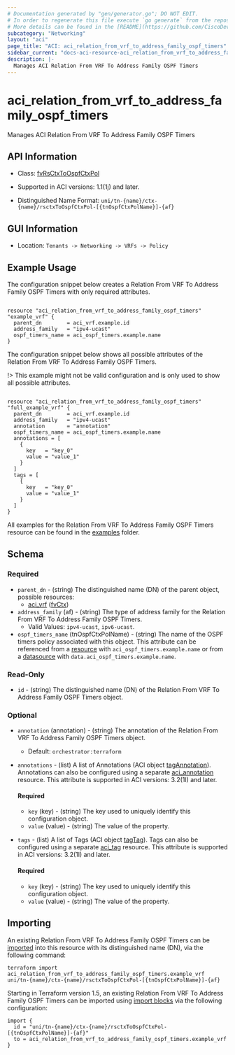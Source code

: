 ```yaml
---
# Documentation generated by "gen/generator.go"; DO NOT EDIT.
# In order to regenerate this file execute `go generate` from the repository root.
# More details can be found in the [README](https://github.com/CiscoDevNet/terraform-provider-aci/blob/master/README.md).
subcategory: "Networking"
layout: "aci"
page_title: "ACI: aci_relation_from_vrf_to_address_family_ospf_timers"
sidebar_current: "docs-aci-resource-aci_relation_from_vrf_to_address_family_ospf_timers"
description: |-
  Manages ACI Relation From VRF To Address Family OSPF Timers
---
```


# aci_relation_from_vrf_to_address_family_ospf_timers #

Manages ACI Relation From VRF To Address Family OSPF Timers



## API Information ##

* Class: [fvRsCtxToOspfCtxPol](https://pubhub.devnetcloud.com/media/model-doc-latest/docs/app/index.html#/objects/fvRsCtxToOspfCtxPol/overview)

* Supported in ACI versions: 1.1(1j) and later.

* Distinguished Name Format: `uni/tn-{name}/ctx-{name}/rsctxToOspfCtxPol-[{tnOspfCtxPolName}]-{af}`

## GUI Information ##

* Location: `Tenants -> Networking -> VRFs -> Policy`

## Example Usage ##

The configuration snippet below creates a Relation From VRF To Address Family OSPF Timers with only required attributes.

```hcl

resource "aci_relation_from_vrf_to_address_family_ospf_timers" "example_vrf" {
  parent_dn        = aci_vrf.example.id
  address_family   = "ipv4-ucast"
  ospf_timers_name = aci_ospf_timers.example.name
}

```
The configuration snippet below shows all possible attributes of the Relation From VRF To Address Family OSPF Timers.

!> This example might not be valid configuration and is only used to show all possible attributes.

```hcl

resource "aci_relation_from_vrf_to_address_family_ospf_timers" "full_example_vrf" {
  parent_dn        = aci_vrf.example.id
  address_family   = "ipv4-ucast"
  annotation       = "annotation"
  ospf_timers_name = aci_ospf_timers.example.name
  annotations = [
    {
      key   = "key_0"
      value = "value_1"
    }
  ]
  tags = [
    {
      key   = "key_0"
      value = "value_1"
    }
  ]
}

```

All examples for the Relation From VRF To Address Family OSPF Timers resource can be found in the [examples](https://github.com/CiscoDevNet/terraform-provider-aci/tree/master/examples/resources/aci_relation_from_vrf_to_address_family_ospf_timers) folder.

## Schema ##

### Required ###

* `parent_dn` - (string) The distinguished name (DN) of the parent object, possible resources:
  - [aci_vrf](https://registry.terraform.io/providers/CiscoDevNet/aci/latest/docs/resources/vrf) ([fvCtx](https://pubhub.devnetcloud.com/media/model-doc-latest/docs/app/index.html#/objects/fvCtx/overview))
* `address_family` (af) - (string) The type of address family for the Relation From VRF To Address Family OSPF Timers.
  - Valid Values: `ipv4-ucast`, `ipv6-ucast`.
* `ospf_timers_name` (tnOspfCtxPolName) - (string) The name of the OSPF timers policy associated with this object. This attribute can be referenced from a [resource](https://registry.terraform.io/providers/CiscoDevNet/aci/latest/docs/resources/ospf_timers) with `aci_ospf_timers.example.name` or from a [datasource](https://registry.terraform.io/providers/CiscoDevNet/aci/latest/docs/data-sources/ospf_timers) with `data.aci_ospf_timers.example.name`.

### Read-Only ###

* `id` - (string) The distinguished name (DN) of the Relation From VRF To Address Family OSPF Timers object.

### Optional ###

* `annotation` (annotation) - (string) The annotation of the Relation From VRF To Address Family OSPF Timers object.
  - Default: `orchestrator:terraform`
* `annotations` - (list) A list of Annotations (ACI object [tagAnnotation](https://pubhub.devnetcloud.com/media/model-doc-latest/docs/app/index.html#/objects/tagAnnotation/overview)). Annotations can also be configured using a separate [aci_annotation](https://registry.terraform.io/providers/CiscoDevNet/aci/latest/docs/resources/annotation) resource. This attribute is supported in ACI versions: 3.2(1l) and later.
  #### Required ####
  
    * `key` (key) - (string) The key used to uniquely identify this configuration object.
    * `value` (value) - (string) The value of the property.
* `tags` - (list) A list of Tags (ACI object [tagTag](https://pubhub.devnetcloud.com/media/model-doc-latest/docs/app/index.html#/objects/tagTag/overview)). Tags can also be configured using a separate [aci_tag](https://registry.terraform.io/providers/CiscoDevNet/aci/latest/docs/resources/tag) resource. This attribute is supported in ACI versions: 3.2(1l) and later.
  #### Required ####
  
    * `key` (key) - (string) The key used to uniquely identify this configuration object.
    * `value` (value) - (string) The value of the property.

## Importing

An existing Relation From VRF To Address Family OSPF Timers can be [imported](https://www.terraform.io/docs/import/index.html) into this resource with its distinguished name (DN), via the following command:

```
terraform import aci_relation_from_vrf_to_address_family_ospf_timers.example_vrf uni/tn-{name}/ctx-{name}/rsctxToOspfCtxPol-[{tnOspfCtxPolName}]-{af}
```

Starting in Terraform version 1.5, an existing Relation From VRF To Address Family OSPF Timers can be imported
using [import blocks](https://developer.hashicorp.com/terraform/language/import) via the following configuration:

```
import {
  id = "uni/tn-{name}/ctx-{name}/rsctxToOspfCtxPol-[{tnOspfCtxPolName}]-{af}"
  to = aci_relation_from_vrf_to_address_family_ospf_timers.example_vrf
}
```
